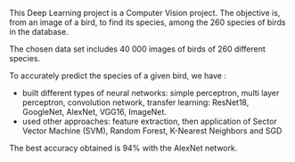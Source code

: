 This Deep Learning project is a Computer Vision project. The objective is, from an image of a bird, to find its species, among the 260 species of birds in the database.

The chosen data set includes 40 000 images of birds of 260 different species. 

To accurately predict the species of a given bird, we have :
- built different types of neural networks: simple perceptron, multi layer perceptron, convolution network, transfer learning: ResNet18, GoogleNet, AlexNet, VGG16, ImageNet. 
- used other approaches: feature extraction, then application of Sector Vector Machine (SVM), Random Forest, K-Nearest Neighbors and SGD

The best accuracy obtained is 94% with the AlexNet network.
